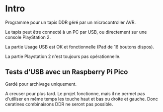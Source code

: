 # Intro

Programme pour un tapis DDR géré par un microcontroller AVR.

Le tapis peut être connecté à un PC par USB, ou directement sur une console PlayStation 2.

La partie Usage USB est OK et fonctionnelle (Pad de 16 boutons dispos).

La partie Playstation 2 n'est toujours pas opérationnelle.

## Tests d'USB avec un Raspberry Pi Pico

Gardé pour archivage uniquement.

A creuser pour plus tard. Le projet fonctionne, mais il ne permet pas d'utiliser en même temps les touche haut et bas ou droite et gauche. Donc ceratines combinaisons DDR ne seront pas possible.

